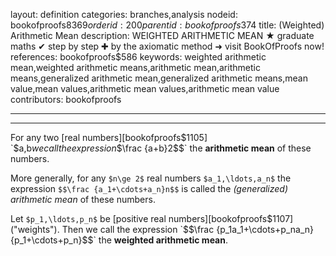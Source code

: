 layout: definition
categories: branches,analysis
nodeid: bookofproofs$8369
orderid: 200
parentid: bookofproofs$374
title: (Weighted) Arithmetic Mean
description: WEIGHTED ARITHMETIC MEAN ★ graduate maths ✔ step by step ✚ by the axiomatic method ➜ visit BookOfProofs now!
references: bookofproofs$586
keywords: weighted arithmetic mean,weighted arithmetic means,arithmetic mean,arithmetic means,generalized arithmetic mean,generalized arithmetic means,mean value,mean values,arithmetic mean values,arithmetic mean value
contributors: bookofproofs

---


---

For any two [real numbers][bookofproofs$1105] `$a,b$` we call the expression `$$\frac {a+b}2$$` the **arithmetic mean** of these numbers.

More generally, for any `$n\ge 2$` real numbers `$a_1,\ldots,a_n$` the expression `$$\frac {a_1+\cdots+a_n}n$$` is called the  *(generalized) arithmetic mean* of these numbers.

Let `$p_1,\ldots,p_n$` be [positive real numbers][bookofproofs$1107] ("weights"). Then we call the expression `$$\frac {p_1a_1+\cdots+p_na_n}{p_1+\cdots+p_n}$$` the **weighted arithmetic mean**.
